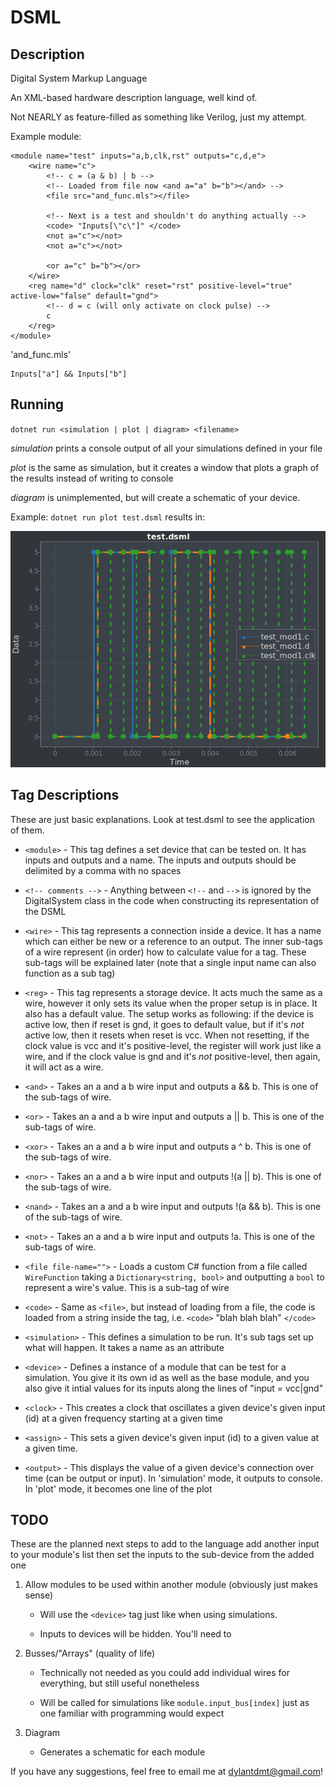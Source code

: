 # DSML

## Description

Digital System Markup Language

An XML-based hardware description language, well kind of.

Not NEARLY as feature-filled as something like Verilog, just my attempt.

Example module:

```
<module name="test" inputs="a,b,clk,rst" outputs="c,d,e">
    <wire name="c">
        <!-- c = (a & b) | b -->
        <!-- Loaded from file now <and a="a" b="b"></and> -->
        <file src="and_func.mls"></file>

        <!-- Next is a test and shouldn't do anything actually -->
        <code> "Inputs[\"c\"]" </code>
        <not a="c"></not>
        <not a="c"></not>

        <or a="c" b="b"></or>
    </wire>
    <reg name="d" clock="clk" reset="rst" positive-level="true" active-low="false" default="gnd">
        <!-- d = c (will only activate on clock pulse) -->
        c
    </reg>
</module>
```

'and_func.mls'
```
Inputs["a"] && Inputs["b"]
```

## Running

`dotnet run <simulation | plot | diagram> <filename>`

*simulation* prints a console output of all your simulations defined in your file

*plot* is the same as simulation, but it creates a window that plots a graph of the results instead of writing to console

*diagram* is unimplemented, but will create a schematic of your device.

Example: `dotnet run plot test.dsml` results in:

<img src="example-plot.png" width="640" title="Example Plot">

## Tag Descriptions

These are just basic explanations. Look at test.dsml to see the application of them.

 * `<module>` - This tag defines a set device that can be tested on. It has inputs and outputs and a name. The inputs and outputs should be delimited by a comma with no spaces

 * `<!-- comments -->` - Anything between `<!--` and `-->` is ignored by the DigitalSystem class in the code when constructing its representation of the DSML

 * `<wire>` - This tag represents a connection inside a device. It has a name which can either be new or a reference to an output. The inner sub-tags of a wire represent (in order) how to calculate value for a tag. These sub-tags will be explained later (note that a single input name can also function as a sub tag)

 * `<reg>` - This tag represents a storage device. It acts much the same as a wire, however it only sets its value when the proper setup is in place. It also has a default value. The setup works as following: if the device is active low, then if reset is gnd, it goes to default value, but if it's *not* active low, then it resets when reset is vcc. When not resetting, if the clock value is vcc and it's positive-level, the register will work just like a wire, and if the clock value is gnd and it's *not* positive-level, then again, it will act as a wire.

 * `<and>` - Takes an a and a b wire input and outputs a && b. This is one of the sub-tags of wire.

 * `<or>` - Takes an a and a b wire input and outputs a || b. This is one of the sub-tags of wire.

 * `<xor>` - Takes an a and a b wire input and outputs a ^ b. This is one of the sub-tags of wire.

 * `<nor>` - Takes an a and a b wire input and outputs !(a || b). This is one of the sub-tags of wire.

 * `<nand>` - Takes an a and a b wire input and outputs !(a && b). This is one of the sub-tags of wire.

 * `<not>` - Takes an a and a b wire input and outputs !a. This is one of the sub-tags of wire.

 * `<file file-name="">` - Loads a custom C# function from a file called `WireFunction` taking a `Dictionary<string, bool>` and outputting a `bool` to represent a wire's value. This is a sub-tag of wire

 * `<code>` - Same as `<file>`, but instead of loading from a file, the code is loaded from a string inside the tag, i.e. `<code>` "blah blah blah" `</code>`

 * `<simulation>` - This defines a simulation to be run. It's sub tags set up what will happen. It takes a name as an attribute

 * `<device>` - Defines a instance of a module that can be test for a simulation. You give it its own id as well as the base module, and you also give it intial values for its inputs along the lines of "input = vcc|gnd"

 * `<clock>` - This creates a clock that oscillates a given device's given input (id) at a given frequency starting at a given time

 * `<assign>` - This sets a given device's given input (id) to a given value at a given time.

 * `<output>` - This displays the value of a given device's connection over time (can be output or input). In 'simulation' mode, it outputs to console. In 'plot' mode, it becomes one line of the plot

## TODO

These are the planned next steps to add to the language add another input to your module's list then set the inputs to the sub-device from the added one

1) Allow modules to be used within another module (obviously just makes sense)

    - Will use the `<device>` tag just like when using simulations.

    - Inputs to devices will be hidden. You'll need to

2) Busses/"Arrays" (quality of life)

    - Technically not needed as you could add individual wires for everything, but still useful nonetheless

    - Will be called for simulations like `module.input_bus[index]` just as one familiar with programming would expect

3) Diagram

    - Generates a schematic for each module

If you have any suggestions, feel free to email me at dylantdmt@gmail.com!
